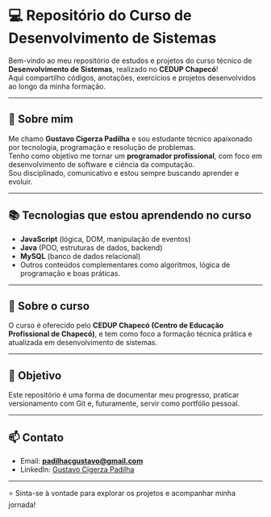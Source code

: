 # 💻 Repositório do Curso de Desenvolvimento de Sistemas

Bem-vindo ao meu repositório de estudos e projetos do curso técnico de **Desenvolvimento de Sistemas**, realizado no **CEDUP Chapecó**!  
Aqui compartilho códigos, anotações, exercícios e projetos desenvolvidos ao longo da minha formação.

---

## 🧠 Sobre mim

Me chamo **Gustavo Cigerza Padilha** e sou estudante técnico apaixonado por tecnologia, programação e resolução de problemas.  
Tenho como objetivo me tornar um **programador profissional**, com foco em desenvolvimento de software e ciência da computação.  
Sou disciplinado, comunicativo e estou sempre buscando aprender e evoluir.

---

## 📚 Tecnologias que estou aprendendo no curso

- **JavaScript** (lógica, DOM, manipulação de eventos)
- **Java** (POO, estruturas de dados, backend)
- **MySQL** (banco de dados relacional)
- Outros conteúdos complementares como algoritmos, lógica de programação e boas práticas.

---

## 🏫 Sobre o curso

O curso é oferecido pelo **CEDUP Chapecó (Centro de Educação Profissional de Chapecó)**, e tem como foco a formação técnica prática e atualizada em desenvolvimento de sistemas.

---

## 🌱 Objetivo

Este repositório é uma forma de documentar meu progresso, praticar versionamento com Git e, futuramente, servir como portfólio pessoal.

---

## 📫 Contato

- Email: **padilhacgustavo@gmail.com**
- LinkedIn: [Gustavo Cigerza Padilha](https://www.linkedin.com/in/gustavo-cigerza-padilha-28bbba23a/)

---

⭐ Sinta-se à vontade para explorar os projetos e acompanhar minha jornada!

